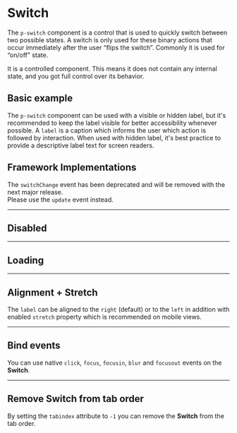 # Switch

The `p-switch` component is a control that is used to quickly switch between two possible states. A switch is only used
for these binary actions that occur immediately after the user “flips the switch”. Commonly it is used for “on/off”
state.

It is a controlled component. This means it does not contain any internal state, and you got full control over its
behavior.

<TableOfContents></TableOfContents>

## Basic example

The `p-switch` component can be used with a visible or hidden label, but it's recommended to keep the label visible for
better accessibility whenever possible. A `label` is a caption which informs the user which action is followed by
interaction. When used with hidden label, it's best practice to provide a descriptive label text for screen readers.

<Playground :markup="hideLabelMarkup" :config="configInline">
  <SelectOptions v-model="hideLabel" :values="hideLabels" name="hideLabel"></SelectOptions>
</Playground>

## Framework Implementations

<p-inline-notification heading="Deprecation hint" state="warning" dismiss-button="false">
  The <code>switchChange</code> event has been deprecated and will be removed with the next major release.<br>
  Please use the <code>update</code> event instead.
</p-inline-notification>

<Playground :frameworkMarkup="frameworks"></Playground>

---

## Disabled

<Playground :markup="disabled" :config="configInline"></Playground>

---

## Loading

<Playground :markup="loading" :config="configInline"></Playground>

---

## Alignment + Stretch

The `label` can be aligned to the `right` (default) or to the `left` in addition with enabled `stretch` property which
is recommended on mobile views.

<Playground :markup="alignLabelMarkup" :config="configInline">
  <SelectOptions v-model="alignLabel" :values="alignLabels" name="alignLabel"></SelectOptions>
</Playground>

---

## Bind events

You can use native `click`, `focus`, `focusin`, `blur` and `focusout` events on the **Switch**.

<Playground :markup="events" :config="configInline"></Playground>

---

## Remove Switch from tab order

By setting the `tabindex` attribute to `-1` you can remove the **Switch** from the tab order.

<Playground :markup="taborder" :config="configInline"></Playground>

<script lang="ts">
import Vue from 'vue';
import Component from 'vue-class-component';
import { ALIGN_LABELS } from '../../utils'; 

@Component
export default class Code extends Vue {
  config = { themeable: true, spacing: 'block' };
  configInline = { ...this.config, spacing: 'inline' };

  frameworks = {
    'vanilla-js': `switchElement.addEventListener('update', (e) => {
  e.target.checked = e.detail.checked;
});`,
    angular: `import { Component } from '@angular/core';
import type { SwitchUpdateEvent } from '@porsche-design-system/components-angular';

@Component({
  selector: 'some-switch-page',
  template: \`<p-switch [checked]="checked" (update)="onUpdate($event)">Some label</p-switch>\`,
})
export class SomeSwitchPage {
  checked: boolean;

  onUpdate(e: CustomEvent<SwitchUpdateEvent>) {
    this.checked = e.detail.checked;
  }
}`,
    react: `import { useCallback, useState } from 'react';
import { PSwitch } from '@porsche-design-system/components-react';
import type { SwitchUpdateEvent } from '@porsche-design-system/components-react';

const SomeSwitchPage = (): JSX.Element => {
  const [checked, setChecked] = useState<boolean>();
  const onUpdate = useCallback((e: CustomEvent<SwitchUpdateEvent>) => {
    setChecked(e.detail.checked);
  }, []);

  return <PSwitch checked={checked} onUpdate={onUpdate}>Some label</PSwitch>
}`,
  };

  hideLabel = false;
  hideLabels = [true, false, '{ base: true, l: false }'];
  get hideLabelMarkup() {
    return `<p-switch hide-label="${this.hideLabel}">Some label</p-switch>
<p-switch hide-label="${this.hideLabel}" checked="true">Some label</p-switch>`;
  };

  alignLabel = 'right';
  alignLabels = [...ALIGN_LABELS, "{ base: 'left', l: 'right' }"];
  get alignLabelMarkup() {
    const attr = this.alignLabel.includes('base') ? ' stretch="{ base: true, l: false }"' : '';
    return `<p-switch align-label="${this.alignLabel}"${attr}>Some label</p-switch>
<p-switch align-label="${this.alignLabel}"${attr} checked="true">Some label</p-switch>`;
  };

  disabled = `<p-switch disabled="true">Some label</p-switch>
<p-switch disabled="true" checked="true">Some label</p-switch>`;

  loading = `<p-switch loading="true">Some label</p-switch>
<p-switch loading="true" checked="true">Some label</p-switch>`;

  events = `<p-switch
  onclick="alert('click')"
  onfocus="console.log('focus')"
  onfocusin="console.log('focusin')"
  onblur="console.log('blur')"
  onfocusout="console.log('focusout')"
>Some label</p-switch>`;

  taborder = `<p-switch>Some label</p-switch>
<p-switch tabindex="-1">Some label</p-switch>
<p-switch>Some label</p-switch>`;

  mounted() {
    /* initially update switch with checked attribute in playground */
    this.registerEvents();

    /* theme switch needs to register event listeners again */
    const themeTabs = this.$el.querySelectorAll('.playground > p-tabs-bar');
    themeTabs.forEach(tab => tab.addEventListener('update', () => {
      this.registerEvents();
    }));
  }

  updated(){
    this.registerEvents();
  }

  registerEvents() {
    const switches = this.$el.querySelectorAll('.playground .demo p-switch');
    switches.forEach(switchEl => switchEl.addEventListener('update', (e) => (e.target.checked = e.detail.checked)));
  }
}
</script>
